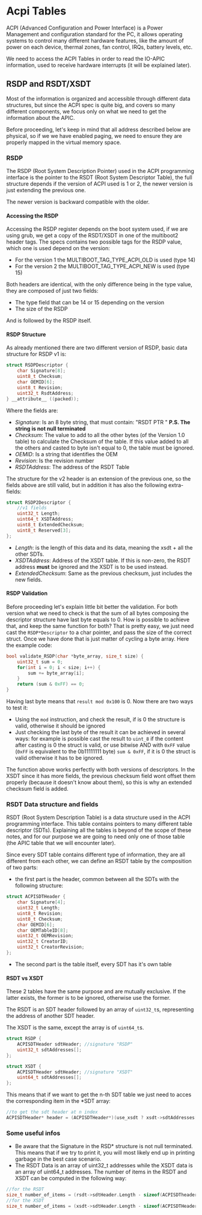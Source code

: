 # Acpi Tables

ACPI (Advanced Configuration and Power Interface) is a Power Management and configuration standard for the PC, it allows operating systems to control many different hardware features, like the amount of power on each device, thermal zones, fan control, IRQs, battery levels, etc. 

We need to access the ACPI Tables in order to read the IO-APIC information, used to receive hardware interrupts (it will be explained later).

## RSDP and RSDT/XSDT

Most of the information is organized and accessible through different data structures, but since the ACPI spec is quite big, and covers so many different components, we focus only on what we need to get the information about the APIC.

Before proceeding, let's keep in mind that all address described below are physical, so if we we have enabled paging, we need to ensure they are properly mapped in the virtual memory space.

### RSDP

The RSDP (Root System Description Pointer) used in the ACPI programming interface is the pointer to the RSDT (Root System Descriptor Table), the full structure depends if the version of ACPI used is 1 or 2, the newer version is just extending the previous one.

The newer version is backward compatible with the older.

#### Accessing the RSDP

Accessing the RSDP register depends on the boot system used, if we are using grub, we get a copy of the RSDT/XSDT in one of the multiboot2 header tags. The specs contains two possible tags for the RSDP value, which one is used depend on the version: 

* For the version 1 the MULTIBOOT_TAG_TYPE_ACPI_OLD is used (type 14)
* For the version 2 the MULTIBOOT_TAG_TYPE_ACPI_NEW is used (type 15)

Both headers are identical, with the only difference being in the type value, they are composed of just two fields: 

* The type field that can be 14 or 15 depending on the version
* The size of the RSDP

And is followed by the RSDP itself. 

#### RSDP Structure

As already mentioned there are two different version of RSDP, basic data structure for RSDP v1 is: 

```c
struct RSDPDescriptor {
    char Signature[8];
    uint8_t Checksum;
    char OEMID[6];
    uint8_t Revision;
    uint32_t RsdtAddress;
} __attribute__ ((packed));
```

Where the fields are: 

* *Signature*: Is an 8 byte string, that must contain: "RSDT PTR " **P.S. The string is not null terminated** 
* *Checksum*: The value to add to all the other bytes (of the Version 1.0 table) to calculate the Checksum of the table. If this value added to all the others and casted to byte isn't equal to 0, the table must be ignored.
* *OEMID*: Is a string that identifies the OEM 
* *Revision*: Is the revision number
* *RSDTAddress*: The address of the RSDT Table

The structure for the v2 header is an extension of the previous one, so the fields above are still valid, but in addition it has also the following extra-fields: 

```c
struct RSDP2Descriptor {
    //v1 fields
    uint32_t Length;
    uint64_t XSDTAddress;
    uint8_t ExtendedChecksum;
    uint8_t Reserved[3];
};
```

* *Length*: is the length of this data and its data, meaning the xsdt + all the other SDTs.
* *XSDTAddress*: Address of the XSDT table. If this is non-zero, the RSDT address **must** be ignored and the XSDT is to be used instead.
* *ExtendedChecksum*: Same as the previous checksum, just includes the new fields.

#### RSDP Validation

Before proceeding let's explain little bit better the validation. For both version what we need to check is that the sum of all bytes composing the descriptor structure have last byte equals to 0. How is possible to achieve that, and keep the same function for both? That is pretty easy, we just need cast the `RSDP*Descriptor` to a char pointer, and pass the size of the correct struct. Once we have done that is just matter of cycling a byte array. Here the example code: 

```c
bool validate_RSDP(char *byte_array, size_t size) {
    uint32_t sum = 0;
    for(int i = 0; i < size; i++) {
        sum += byte_array[i];
    }
    return (sum & 0xFF) == 0;
}
```

Having last byte means that `result mod 0x100` is 0. Now there are two ways to test it:

* Using the `mod` instruction, and check the result, if is 0 the structure is valid, otherwise it should be ignored
* Just checking the last byte of the result it can be achieved in several ways: for example is possible  cast the result to `uint_8` if the content after casting is 0 the struct is valid, or use bitwise AND with `0xFF` value (`0xFF` is equivalent to the 0b11111111 byte) `sum & 0xFF`, if it is 0 the struct is valid otherwise it has to be ignored.

The function above works perfectly with both versions of descriptors. 
In the XSDT since it has more fields, the previous checksum field wont offset them properly (because it doesn't know about them), so this is why an extended checksum field is added.

### RSDT Data structure and fields

RSDT (Root System Description Table) is a data structure used in the ACPI programming interface. This table contains pointers to many different table descriptor (SDTs). Explaining all the tables is beyond of the scope of these notes, and for our purpose we are going to need only one of those table (the APIC table that we will encounter later).

Since every SDT table contains different type of information, they are all different from each other, we can define an RSDT table by the composition of two parts:

* the first part is the header, common between all the SDTs with the following structure:

```c
struct ACPISDTHeader {
    char Signature[4];
    uint32_t Length;
    uint8_t Revision;
    uint8_t Checksum;
    char OEMID[6];
    char OEMTableID[8];
    uint32_t OEMRevision;
    uint32_t CreatorID;
    uint32_t CreatorRevision;
};
```
* The second part is the table itself, every SDT has it's own table

#### RSDT vs XSDT

These 2 tables have the same purpose and are mutually exclusive. If the latter exists, the former is to be ignored, otherwise use the former.

The RSDT is an SDT header followed by an array of `uint32_t`s, representing the address of another SDT header.

The XSDT is the same, except the array is of `uint64_t`s.

```c
struct RSDP {
    ACPISDTHeader sdtHeader; //signature "RSDP"
    uint32_t sdtAddresses[];
};

struct XSDT {
    ACPISDTHeader sdtHeader; //signature "XSDT"
    uint64_t sdtAddresses[];
};
```

This means that if we want to get the n-th SDT table we just need to acces the corresponding item in the *SDT array: 

```c
//to get the sdt header at n index
ACPISDTHeader* header = (ACPISDTHeader*)(use_xsdt ? xsdt->sdtAddresses[n] : (uint64_t)rsdt->sdtAddresses[n]);
```

### Some useful infos

*  Be aware that the Signature in the RSD*  structure is not null terminated. This means that if we try to print it, you will most likely end up in printing garbage in the best case scenario.
*  The RSDT Data is an array of uint32_t addresses while the XSDT data is an array of uint64_t addresses. The number of items in the RSDT and XSDT can be computed in the following way:

```c
//for the RSDT
size_t number_of_items = (rsdt->sdtHeader.Length - sizeof(ACPISDTheader)) / 4;
//for the XSDT
size_t number_of_items = (xsdt->sdtHeader.Length - sizeof(ACPISDTHeader)) / 8;
```
